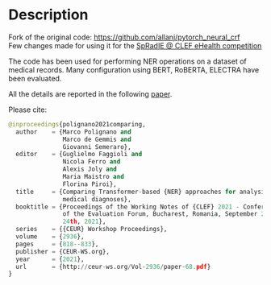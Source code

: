 # Description
Fork of the original code: https://github.com/allanj/pytorch_neural_crf <br>
Few changes made for using it for the [SpRadIE @ CLEF eHealth competition](https://sites.google.com/view/spradie-2020)

The code has been used for performing NER operations on a dataset of medical records. Many configuration using BERT, RoBERTA, ELECTRA have been evaluated.

All the details are reported in the following [paper](shorturl.at/ahowK).

Please cite:

```python
@inproceedings{polignano2021comparing,
  author    = {Marco Polignano and
               Marco de Gemmis and
               Giovanni Semeraro},
  editor    = {Guglielmo Faggioli and
               Nicola Ferro and
               Alexis Joly and
               Maria Maistro and
               Florina Piroi},
  title     = {Comparing Transformer-based {NER} approaches for analysing textual
               medical diagnoses},
  booktitle = {Proceedings of the Working Notes of {CLEF} 2021 - Conference and Labs
               of the Evaluation Forum, Bucharest, Romania, September 21st - to -
               24th, 2021},
  series    = {{CEUR} Workshop Proceedings},
  volume    = {2936},
  pages     = {818--833},
  publisher = {CEUR-WS.org},
  year      = {2021},
  url       = {http://ceur-ws.org/Vol-2936/paper-68.pdf}
}
```
